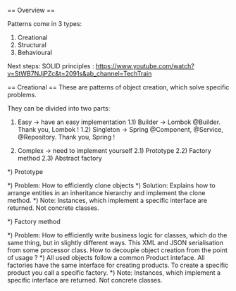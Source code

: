 == Overview == 

Patterns come in 3 types: 
1) Creational 
2) Structural
3) Behavioural 

Next steps: SOLID principles : https://www.youtube.com/watch?v=StWB7NJjPZc&t=2091s&ab_channel=TechTrain

== Creational == 
These are patterns of object creation, which solve specific problems.

They can be divided into two parts:
1) Easy -> have an easy implementation
 1.1) Builder -> Lombok @Builder. Thank you, Lombok !
 1.2) Singleton -> Spring @Component, @Service, @Repository. Thank you, Spring !
 
2) Complex -> need to implement yourself
 2.1) Prototype
 2.2) Factory method 
 2.3) Abstract factory


*) Prototype

*) Problem: How to efficiently clone objects
*) Solution: Explains how to arrange entities in an inheritance hierarchy
and implement the clone method.
*) Note: Instances, which implement a specific interface are returned. Not concrete classes.



*) Factory method 

*) Problem: How to efficiently write business logic for classes, which 
do the same thing, but in slightly different ways. This XML and JSON serialisation
from some processor class. How to decouple object creation from the point of usage ?
*) All used objects follow a common Product inteface. All factories have the same interface
for creating products. To create a specific product you call a specific factory.
*) Note: Instances, which implement a specific interface are returned. Not concrete classes.

